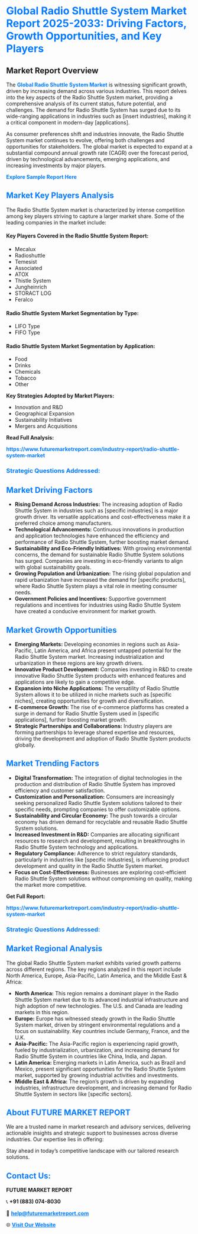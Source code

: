 <h1 style="color: #007BFF;">Global Radio Shuttle System Market Report 2025-2033: Driving Factors, Growth Opportunities, and Key Players</h1>

<section id="overview">
<h2>Market Report Overview</h2>
<p>The <a href="https://www.futuremarketreport.com/industry-report/radio-shuttle-system-market" style="color: #007BFF; text-decoration: none;"><strong>Global Radio Shuttle System Market</strong></a> is witnessing significant growth, driven by increasing demand across various industries. This report delves into the key aspects of the Radio Shuttle System market, providing a comprehensive analysis of its current status, future potential, and challenges. The demand for Radio Shuttle System has surged due to its wide-ranging applications in industries such as [insert industries], making it a critical component in modern-day [applications].</p>
<p>As consumer preferences shift and industries innovate, the Radio Shuttle System market continues to evolve, offering both challenges and opportunities for stakeholders. The global market is expected to expand at a substantial compound annual growth rate (CAGR) over the forecast period, driven by technological advancements, emerging applications, and increasing investments by major players.</p>
</section>

<section id="overview">
<p><a href="https://www.futuremarketreport.com/request-sample/reportId=86796" style="color: #007BFF; text-decoration: none;"><strong>Explore Sample Report Here</strong></a></p>
</section>

<section id="key-players">
<h2 style="color: #007BFF;">Market Key Players Analysis</h2>
<p>The Radio Shuttle System market is characterized by intense competition among key players striving to capture a larger market share. Some of the leading companies in the market include:</p>
<h4>Key Players Covered in the Radio Shuttle System Report:</h4>
<ul><li>Mecalux</li><li>Radioshuttle</li><li>Temesist</li><li>Associated</li><li>ATOX</li><li>Thistle System</li><li>Jungheinrich</li><li>STORACT LOG</li><li>Feralco</li></ul>
<h4>Radio Shuttle System Market Segmentation by Type:</h4>
<ul><li>LIFO Type</li><li>FIFO Type</li></ul>

<h4>Radio Shuttle System Market Segmentation by Application:</h4>
<ul><li>Food</li><li>Drinks</li><li>Chemicals</li><li>Tobacco</li><li>Other</li></ul>
<p><strong>Key Strategies Adopted by Market Players:</strong></p>
<ul>
<li>Innovation and R&D</li>
<li>Geographical Expansion</li>
<li>Sustainability Initiatives</li>
<li>Mergers and Acquisitions</li>
</ul>
</section>

<section>
<p><strong>Read Full Analysis: </strong></p><a href="https://www.futuremarketreport.com/industry-report/radio-shuttle-system-market" style="color: #007BFF; text-decoration: none;"><strong>https://www.futuremarketreport.com/industry-report/radio-shuttle-system-market</strong></a>
<h3 style="color: #007BFF;">Strategic Questions Addressed:</h3>
</section>

<section id="driving-factors">
<h2 style="color: #007BFF;">Market Driving Factors</h2>
<ul>
<li><strong>Rising Demand Across Industries:</strong> The increasing adoption of Radio Shuttle System in industries such as [specific industries] is a major growth driver. Its versatile applications and cost-effectiveness make it a preferred choice among manufacturers.</li>
<li><strong>Technological Advancements:</strong> Continuous innovations in production and application technologies have enhanced the efficiency and performance of Radio Shuttle System, further boosting market demand.</li>
<li><strong>Sustainability and Eco-Friendly Initiatives:</strong> With growing environmental concerns, the demand for sustainable Radio Shuttle System solutions has surged. Companies are investing in eco-friendly variants to align with global sustainability goals.</li>
<li><strong>Growing Population and Urbanization:</strong> The rising global population and rapid urbanization have increased the demand for [specific products], where Radio Shuttle System plays a vital role in meeting consumer needs.</li>
<li><strong>Government Policies and Incentives:</strong> Supportive government regulations and incentives for industries using Radio Shuttle System have created a conducive environment for market growth.</li>
</ul>
</section>

<section id="growth-opportunities">
<h2 style="color: #007BFF;">Market Growth Opportunities</h2>
<ul>
<li><strong>Emerging Markets:</strong> Developing economies in regions such as Asia-Pacific, Latin America, and Africa present untapped potential for the Radio Shuttle System market. Increasing industrialization and urbanization in these regions are key growth drivers.</li>
<li><strong>Innovative Product Development:</strong> Companies investing in R&D to create innovative Radio Shuttle System products with enhanced features and applications are likely to gain a competitive edge.</li>
<li><strong>Expansion into Niche Applications:</strong> The versatility of Radio Shuttle System allows it to be utilized in niche markets such as [specific niches], creating opportunities for growth and diversification.</li>
<li><strong>E-commerce Growth:</strong> The rise of e-commerce platforms has created a surge in demand for Radio Shuttle System used in [specific applications], further boosting market growth.</li>
<li><strong>Strategic Partnerships and Collaborations:</strong> Industry players are forming partnerships to leverage shared expertise and resources, driving the development and adoption of Radio Shuttle System products globally.</li>
</ul>
</section>

<section id="trending-factors">
<h2 style="color: #007BFF;">Market Trending Factors</h2>
<ul>
<li><strong>Digital Transformation:</strong> The integration of digital technologies in the production and distribution of Radio Shuttle System has improved efficiency and customer satisfaction.</li>
<li><strong>Customization and Personalization:</strong> Consumers are increasingly seeking personalized Radio Shuttle System solutions tailored to their specific needs, prompting companies to offer customizable options.</li>
<li><strong>Sustainability and Circular Economy:</strong> The push towards a circular economy has driven demand for recyclable and reusable Radio Shuttle System solutions.</li>
<li><strong>Increased Investment in R&D:</strong> Companies are allocating significant resources to research and development, resulting in breakthroughs in Radio Shuttle System technology and applications.</li>
<li><strong>Regulatory Compliance:</strong> Adherence to strict regulatory standards, particularly in industries like [specific industries], is influencing product development and quality in the Radio Shuttle System market.</li>
<li><strong>Focus on Cost-Effectiveness:</strong> Businesses are exploring cost-efficient Radio Shuttle System solutions without compromising on quality, making the market more competitive.</li>
</ul>
</section>

<section>
<p><strong>Get Full Report: </strong></p><a href="https://www.futuremarketreport.com/industry-report/radio-shuttle-system-market" style="color: #007BFF; text-decoration: none;"><strong>https://www.futuremarketreport.com/industry-report/radio-shuttle-system-market</strong></a>
<h3 style="color: #007BFF;">Strategic Questions Addressed:</h3>
</section>


<section id="regional-analysis">
<h2 style="color: #007BFF;">Market Regional Analysis</h2>
<p>The global Radio Shuttle System market exhibits varied growth patterns across different regions. The key regions analyzed in this report include North America, Europe, Asia-Pacific, Latin America, and the Middle East & Africa:</p>
<ul>
<li><strong>North America:</strong> This region remains a dominant player in the Radio Shuttle System market due to its advanced industrial infrastructure and high adoption of new technologies. The U.S. and Canada are leading markets in this region.</li>
<li><strong>Europe:</strong> Europe has witnessed steady growth in the Radio Shuttle System market, driven by stringent environmental regulations and a focus on sustainability. Key countries include Germany, France, and the U.K.</li>
<li><strong>Asia-Pacific:</strong> The Asia-Pacific region is experiencing rapid growth, fueled by industrialization, urbanization, and increasing demand for Radio Shuttle System in countries like China, India, and Japan.</li>
<li><strong>Latin America:</strong> Emerging markets in Latin America, such as Brazil and Mexico, present significant opportunities for the Radio Shuttle System market, supported by growing industrial activities and investments.</li>
<li><strong>Middle East & Africa:</strong> The region’s growth is driven by expanding industries, infrastructure development, and increasing demand for Radio Shuttle System in sectors like [specific sectors].</li>
</ul>
</section>

<footer>
<h2 style="color: #007BFF;">About FUTURE MARKET REPORT</h2>
<p>We are a trusted name in market research and advisory services, delivering actionable insights and strategic support to businesses across diverse industries. Our expertise lies in offering:</p>

<p>Stay ahead in today’s competitive landscape with our tailored research solutions.</p>

<h2 style="color: #007BFF;">Contact Us:</h2>
<p><strong>FUTURE MARKET REPORT</strong></p>
<p>📞 <strong>+91 (883) 074-8030</strong></p>
<p>📧 <strong><a href="mailto:help@futuremarketreport.com" style="color: #007BFF;">help@futuremarketreport.com</a></strong></p>
<p>🌐 <strong><a href="https://www.futuremarketreport.com/" style="color: #007BFF;">Visit Our Website</a></strong></p>
</footer>